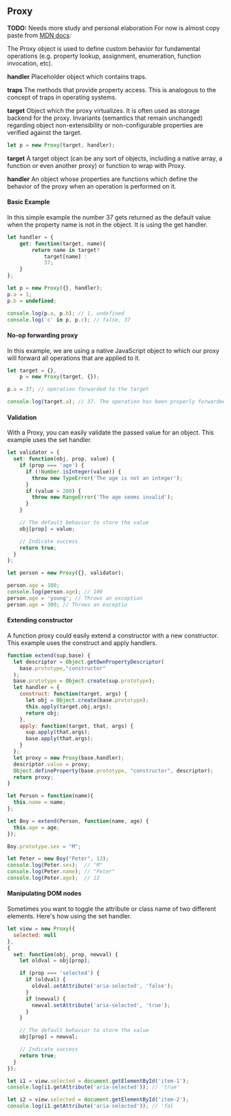 ## Proxy
**TODO:** Needs more study and personal elaboration 
For now is almost copy paste from [MDN docs](https://developer.mozilla.org/en/docs/Web/JavaScript/Reference/Global_Objects/Proxy):

The Proxy object is used to define custom behavior for fundamental operations (e.g. property lookup, assignment, enumeration, function invocation, etc).

**handler**
Placeholder object which contains traps.

**traps**
The methods that provide property access. This is analogous to the concept of traps in operating systems.

**target**
Object which the proxy virtualizes. It is often used as storage backend for the proxy. Invariants (semantics that remain unchanged) regarding object non-extensibility or non-configurable properties are verified against the target.


```js
let p = new Proxy(target, handler);
```

**target**
A target object (can be any sort of objects, including a native array, a function or even another proxy) or function to wrap with Proxy.

**handler**
An object whose properties are functions which define the behavior of the proxy when an operation is performed on it.


#### Basic Example
In this simple example the number 37 gets returned as the default value when the property name is not in the object. It is using the get handler.
```js
let handler = {
    get: function(target, name){
        return name in target?
            target[name] :
            37;
    }
};

let p = new Proxy({}, handler);
p.a = 1;
p.b = undefined;

console.log(p.a, p.b); // 1, undefined
console.log('c' in p, p.c); // false, 37
```

#### No-op forwarding proxy
In this example, we are using a native JavaScript object to which our proxy will forward all operations that are applied to it.
```js
let target = {},
	p = new Proxy(target, {});

p.a = 37; // operation forwarded to the target

console.log(target.a); // 37. The operation has been properly forwarded
```

#### Validation
With a Proxy, you can easily validate the passed value for an object. This example uses the set handler.
```js
let validator = {
  set: function(obj, prop, value) {
    if (prop === 'age') {
      if (!Number.isInteger(value)) {
        throw new TypeError('The age is not an integer');
      }
      if (value > 200) {
        throw new RangeError('The age seems invalid');
      }
    }

    // The default behavior to store the value
    obj[prop] = value;

    // Indicate success
    return true;
  }
};

let person = new Proxy({}, validator);

person.age = 100;
console.log(person.age); // 100
person.age = 'young'; // Throws an exception
person.age = 300; // Throws an exceptio
```

#### Extending constructor
A function proxy could easily extend a constructor with a new constructor. This example uses the construct and apply handlers.

```js
function extend(sup,base) {
  let descriptor = Object.getOwnPropertyDescriptor(
    base.prototype,"constructor"
  );
  base.prototype = Object.create(sup.prototype);
  let handler = {
    construct: function(target, args) {
      let obj = Object.create(base.prototype);
      this.apply(target,obj,args);
      return obj;
    },
    apply: function(target, that, args) {
      sup.apply(that,args);
      base.apply(that,args);
    }
  };
  let proxy = new Proxy(base,handler);
  descriptor.value = proxy;
  Object.defineProperty(base.prototype, "constructor", descriptor);
  return proxy;
}

let Person = function(name){
  this.name = name;
};

let Boy = extend(Person, function(name, age) {
  this.age = age;
});

Boy.prototype.sex = "M";

let Peter = new Boy("Peter", 13);
console.log(Peter.sex);  // "M"
console.log(Peter.name); // "Peter"
console.log(Peter.age);  // 13
```

#### Manipulating DOM nodes
Sometimes you want to toggle the attribute or class name of two different elements. Here's how using the set handler.

```js
let view = new Proxy({
  selected: null
},
{
  set: function(obj, prop, newval) {
    let oldval = obj[prop];

    if (prop === 'selected') {
      if (oldval) {
        oldval.setAttribute('aria-selected', 'false');
      }
      if (newval) {
        newval.setAttribute('aria-selected', 'true');
      }
    }

    // The default behavior to store the value
    obj[prop] = newval;

    // Indicate success
    return true;
  }
});

let i1 = view.selected = document.getElementById('item-1');
console.log(i1.getAttribute('aria-selected')); // 'true'

let i2 = view.selected = document.getElementById('item-2');
console.log(i1.getAttribute('aria-selected')); // 'fal
```

